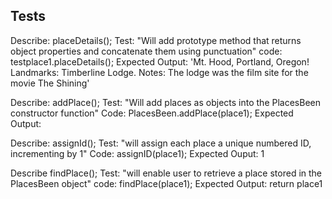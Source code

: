 ## Tests
Describe: placeDetails();
Test: "Will add prototype method that returns object properties and concatenate them using punctuation"
code: testplace1.placeDetails(); 
Expected Output: 'Mt. Hood, Portland, Oregon! Landmarks: Timberline Lodge. Notes: The lodge was the film site for the movie The Shining'

Describe: addPlace();
Test: "Will add places as objects into the PlacesBeen constructor function"
Code: PlacesBeen.addPlace(place1);
Expected Output: 

Describe: assignId();
Test: "will assign each place a unique numbered ID, incrementing by 1"
Code: assignID(place1);
Expected Ouput: 1

Describe findPlace();
Test: "will enable user to retrieve a place stored in the PlacesBeen object"
code: findPlace(place1);
Expected Output: return place1
